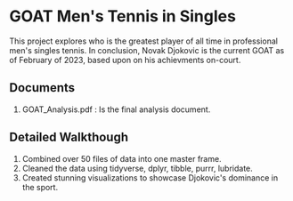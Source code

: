 # GOAT Men's Tennis in Singles
This project explores who is the greatest player of all time in professional men's singles tennis. In conclusion, Novak Djokovic is the current GOAT 
as of February of 2023, based upon on his achievments on-court.  

## Documents
1) GOAT_Analysis.pdf : Is the final analysis document. 

## Detailed Walkthough
1) Combined over 50 files of data into one master frame. 
2) Cleaned the data using tidyverse, dplyr, tibble, purrr, lubridate.
3) Created stunning visualizations to showcase Djokovic's dominance in the sport.
